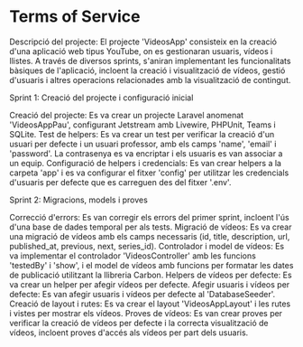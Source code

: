 # Terms of Service

Descripció del projecte: El projecte 'VideosApp' consisteix en la creació d'una aplicació web tipus YouTube, on es gestionaran usuaris, vídeos i llistes. A través de diversos sprints, s'aniran implementant les funcionalitats bàsiques de l'aplicació, incloent la creació i visualització de vídeos, gestió d'usuaris i altres operacions relacionades amb la visualització de contingut.

Sprint 1: Creació del projecte i configuració inicial

Creació del projecte: Es va crear un projecte Laravel anomenat 'VideosAppPau', configurant Jetstream amb Livewire, PHPUnit, Teams i SQLite.
Test de helpers: Es va crear un test per verificar la creació d'un usuari per defecte i un usuari professor, amb els camps 'name', 'email' i 'password'. La contrasenya es va encriptar i els usuaris es van associar a un equip.
Configuració de helpers i credencials: Es van crear helpers a la carpeta 'app' i es va configurar el fitxer 'config' per utilitzar les credencials d'usuaris per defecte que es carreguen des del fitxer '.env'.

Sprint 2: Migracions, models i proves

Correcció d'errors: Es van corregir els errors del primer sprint, incloent l'ús d'una base de dades temporal per als tests.
Migració de vídeos: Es va crear una migració de vídeos amb els camps necessaris (id, title, description, url, published_at, previous, next, series_id).
Controlador i model de vídeos: Es va implementar el controlador 'VideosController' amb les funcions 'testedBy' i 'show', i el model de vídeos amb funcions per formatar les dates de publicació utilitzant la llibreria Carbon.
Helpers de vídeos per defecte: Es va crear un helper per afegir vídeos per defecte.
Afegir usuaris i vídeos per defecte: Es van afegir usuaris i vídeos per defecte al 'DatabaseSeeder'.
Creació de layout i rutes: Es va crear el layout 'VideosAppLayout' i les rutes i vistes per mostrar els vídeos.
Proves de vídeos: Es van crear proves per verificar la creació de vídeos per defecte i la correcta visualització de vídeos, incloent proves d'accés als vídeos per part dels usuaris.
